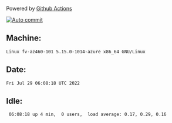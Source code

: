 Powered by [Github Actions](https://github.com/features/actions)

[![Auto commit](https://github.com/gyfary/workstation/workflows/Auto%20commit/badge.svg)](https://github.com/gyfary/workstation/actions?query=workflow%3A%22Auto+commit%22)

## Machine:
```
Linux fv-az460-101 5.15.0-1014-azure x86_64 GNU/Linux
```
## Date:
```
Fri Jul 29 06:08:18 UTC 2022
```
## Idle:
```
 06:08:18 up 4 min,  0 users,  load average: 0.17, 0.29, 0.16
```
